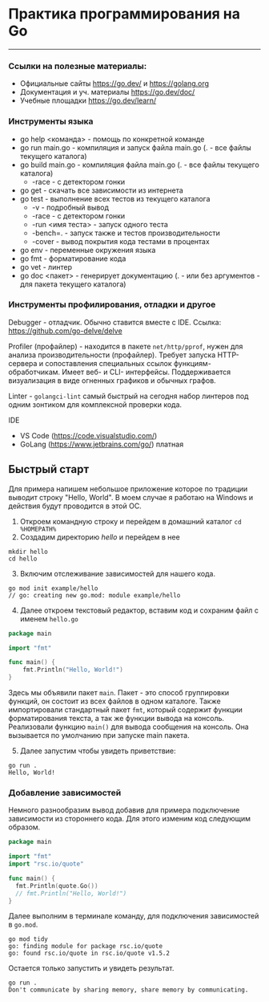 # Практика программирования на Go
---
### Ссылки на полезные материалы:

- Официальные сайты https://go.dev/ и https://golang.org
- Документация и уч. материалы https://go.dev/doc/
- Учебные площадки https://go.dev/learn/

### Инструменты языка 

- go help <команда> - помощь по конкретной команде
- go run main.go - компиляция и запуск файла main.go (. - все файлы текущего каталога)
- go build main.go - компиляция файла main.go (. - все файлы текущего каталога)  
  - -race - с детектором гонки
- go get - скачать все зависимости из интернета
- go test - выполнение всех тестов из текущего каталога
  - -v - подробный вывод
  - -race - с детектором гонки
  - -run <имя теста> - запуск одного теста
  - -bench=. - запуск также и тестов производительности
  - -cover - вывод покрытия кода тестами в процентах
- go env - переменные окружения языка
- go fmt - форматирование кода
- go vet - линтер
- go doc <пакет> - генерирует документацию (. - или без аргументов - для пакета текущего каталога)

### Инструменты профилирования, отладки и другое 

Debugger - отладчик. Обычно ставится вместе с IDE. Ссылка: https://github.com/go-delve/delve

Profiler (профайлер) - находится в пакете `net/http/pprof`, нужен для анализа производительности (профайлер). Требует запуска HTTP-сервера и сопоставления специальных ссылок функциям-обработчикам. Имеет веб- и CLI- интерфейсы. Поддерживается визуализация в виде огненных графиков и обычных графов.

Linter - `golangci-lint` самый быстрый на сегодня набор линтеров под одним зонтиком для комплексной проверки кода.

IDE

- VS Code (https://code.visualstudio.com/)  
- GoLang (https://www.jetbrains.com/go/) платная


## Быстрый старт
Для примера напишем небольшое приложение которое по традиции выводит строку "Hello, World". В моем случае я работаю на Windows и действия будут проводится в этой ОС.

1. Откроем командную строку и перейдем в домашний каталог
`cd %HOMEPATH%`
2. Создадим директорию *hello* и перейдем в нее
```
mkdir hello
cd hello
```
3. Включим отслеживание зависимостей для нашего кода.
```
go mod init example/hello
// go: creating new go.mod: module example/hello
```
4. Далее откроем текстовый редактор, вставим код и сохраним файл с именем `hello.go`

```go
package main

import "fmt"

func main() {
    fmt.Println("Hello, World!")
} 
```

Здесь мы объявили пакет `main`. Пакет - это способ группировки функций, он состоит из всех файлов в одном каталоге.
Также импортировали стандартный пакет `fmt`, который содержит функции форматирования текста, а так же функции вывода на консоль.
Реализовали функцию `main()` для вывода сообщения на консоль. Она вызывается по умолчанию при запуске main пакета.

5. Далее запустим чтобы увидеть приветствие:
```
go run .
Hello, World!
```


### Добавление зависимостей
Немного разнообразим вывод добавив для примера подключение зависимости из стороннего кода. Для этого изменим код следующим образом.


```go
package main

import "fmt"
import "rsc.io/quote" 

func main() {
  fmt.Println(quote.Go())
  // fmt.Println("Hello, World!")
} 
```

Далее выполним в терминале команду, для подключения зависимостей в `go.mod`.

```
go mod tidy
go: finding module for package rsc.io/quote
go: found rsc.io/quote in rsc.io/quote v1.5.2
```

Остается только запустить и увидеть результат.

```
go run .
Don't communicate by sharing memory, share memory by communicating.
```